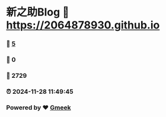 # 新之助Blog :link: https://2064878930.github.io 
### :page_facing_up: [5](https://2064878930.github.io/tag.html) 
### :speech_balloon: 0 
### :hibiscus: 2729 
### :alarm_clock: 2024-11-28 11:49:45 
### Powered by :heart: [Gmeek](https://github.com/Meekdai/Gmeek)
